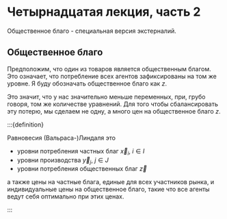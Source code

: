 # Четырнадцатая лекция, часть 2

Общественное благо - специальная версия экстерналий.

## Общественное благо

Предположим, что один из товаров является общественным благом. Это означает, что потребление всех агентов зафиксированы на том же уровне. Я буду обозначать общественное благо как $z$.

Это значит, что у нас значительно меньше переменных, при, грубо говоря, том же количестве уравнений. Для того чтобы сбалансировать эту потерю, мы сделаем не одну, а много цен на общественное благо $z$.

:::{definition} 

Равновесия (Вальраса-)Линдаля это
- уровни потребления частных благ $\vec x_i, \ i \in I$
- уровни производства $\vec y_j, \ j \in J$
- уровни потребления общественных благ $\vec z$

а также цены на частные блага, единые для всех участников рынка, и индивидуальные цены на общественное благо, такие что все агенты ведут себя  оптимально при этих ценах.

:::